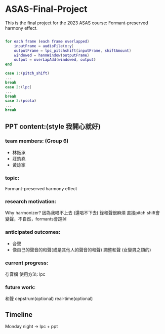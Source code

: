 # ASAS-Final-Project
This is the final project for the 2023 ASAS course: Formant-preserved harmony effect.

```matlab

for each frame (each frame overlapped)
    inputFrame = audioFile(x:y)
    outputFrame = lpc_pitchshift(inputFrame, shiftAmount)
    windowed = hannWindow(outputFrame)
    output = overLapAdd(windowed, output)
end

case 1:(pitch_shift)
...
break
case 2:(lpc)
...
break
case 3:(psola)
...
break

```
## PPT content:(style 我開心就好)
### team members: (Group 6)
- 林鈺承
- 莊鈞堯
- 黃詠家
### topic: 
Formant-preserved harmony effect
### research motivation: 
Why harmonizer?
因為我唱不上去 (還唱不下去) 錄和聲很麻煩
直接pitch shift會變聲，不自然，formants會跑掉
### anticipated outcomes: 
- 合聲
- 像自己的聲音的和聲(或是其他人的聲音的和聲)
調整和聲 (女變男之類的)
### current progress: 
存音檔
使用方法: lpc
### future work:
和聲 cepstrum(optional) real-time(optional)

## Timeline
Monday night -> lpc + ppt
